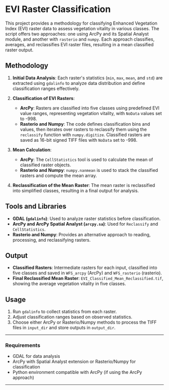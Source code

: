 # EVI Raster Classification

This project provides a methodology for classifying Enhanced Vegetation Index (EVI) raster data to assess vegetation vitality in various classes. The script offers two approaches: one using ArcPy and its Spatial Analyst module, and another with `rasterio` and `numpy`. Each approach classifies, averages, and reclassifies EVI raster files, resulting in a mean classified raster output.

## Methodology

1. **Initial Data Analysis**: Each raster's statistics (`min`, `max`, `mean`, and `std`) are extracted using `gdalinfo` to analyze data distribution and define classification ranges effectively.

2. **Classification of EVI Rasters**: 
   - **ArcPy**: Rasters are classified into five classes using predefined EVI value ranges, representing vegetation vitality, with `NoData` values set to -998.
   - **Rasterio and Numpy**: The code defines classification bins and values, then iterates over rasters to reclassify them using the `reclassify` function with `numpy.digitize`. Classified rasters are saved as 16-bit signed TIFF files with `NoData` set to -998.

3. **Mean Calculation**: 
   - **ArcPy**: The `CellStatistics` tool is used to calculate the mean of classified raster objects.
   - **Rasterio and Numpy**: `numpy.nanmean` is used to stack the classified rasters and compute the mean array.

4. **Reclassification of the Mean Raster**: The mean raster is reclassified into simplified classes, resulting in a final output for analysis.

## Tools and Libraries

- **GDAL (`gdalinfo`)**: Used to analyze raster statistics before classification.
- **ArcPy and ArcPy Spatial Analyst (`arcpy.sa`)**: Used for `Reclassify` and `CellStatistics`.
- **Rasterio and Numpy**: Provides an alternative approach to reading, processing, and reclassifying rasters.

## Output

- **Classified Rasters**: Intermediate rasters for each input, classified into five classes and saved in `WFS_arcpy` (ArcPy) and `WFS_rasterio` (rasterio).
- **Final Reclassified Mean Raster**: `EVI_Classified_Mean_Reclassified.tif`, showing the average vegetation vitality in five classes.

## Usage

1. Run `gdalinfo` to collect statistics from each raster.
2. Adjust classification ranges based on observed statistics.
3. Choose either ArcPy or Rasterio/Numpy methods to process the TIFF files in `input_dir` and store outputs in `output_dir`.

---

### Requirements

- GDAL for data analysis
- ArcPy with Spatial Analyst extension or Rasterio/Numpy for classification
- Python environment compatible with ArcPy (if using the ArcPy approach)

--- 
